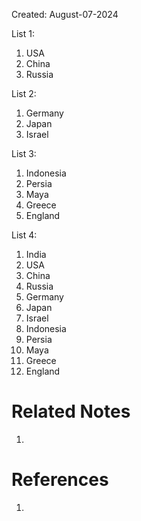 Created: August-07-2024

List 1:

1. USA
2. China
3. Russia

List 2:

1. Germany
2. Japan
3. Israel

List 3:

1. Indonesia
2. Persia
3. Maya
4. Greece
5. England

List 4:

1. India
2. USA
3. China
4. Russia
5. Germany
6. Japan
7. Israel
8. Indonesia
9. Persia
10. Maya
11. Greece
12. England

# Related Notes

1. 
# References

1. 
